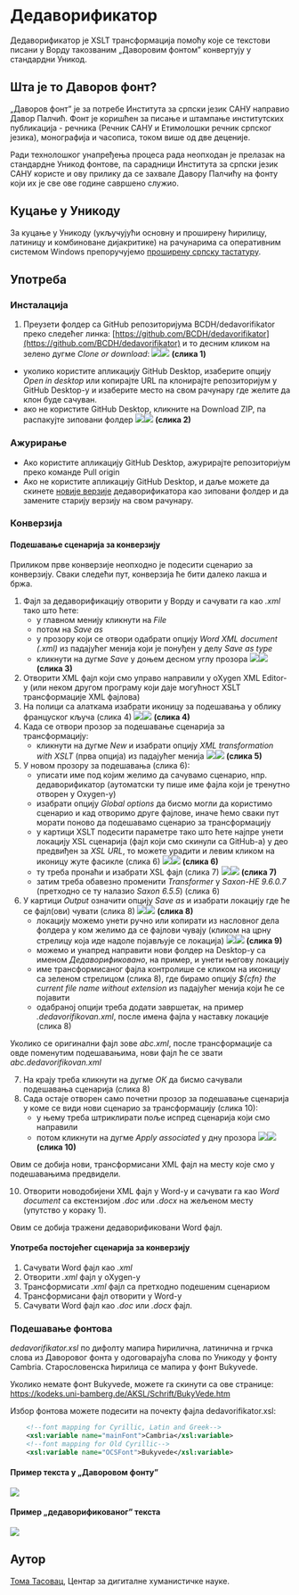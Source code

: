 # Дедаворификатор

Дедаворификатор је XSLT трансформација помоћу које се текстови писани у Ворду такозваним „Даворовим фонтом” конвертују у стандардни Уникод.

## Шта је то Даворов фонт?

„Даворов фонт” је за потребе Института за српски језик САНУ  направио Давор Палчић. Фонт је коришћен за писање и штампање институтских публикација - речника (Речник САНУ и Етимолошки речник српског језика), монографија и часописа, током више од две деценије.

Ради технолошког унапређења процеса рада неопходан је прелазак на стандардне Уникод фонтове, па сарадници Института за српски језик САНУ користе и ову прилику да се захвале Давору Палчићу на фонту који их је све ове године савршено служио.

## Куцање у Уникоду

За куцање у Уникоду (укључујући основну и проширену ћирилицу, латиницу и комбиноване дијакритике) на рачунарима са оперативним системом Windows препоручујемо [проширену српску тастатуру](https://github.com/BCDH/extended-serbian-keyboard).

## Употреба

### Инсталација

1. Преузети фолдер са GitHub репозиторијума BCDH/dedavorifikator преко следећег линка: [https://github.com/BCDH/dedavorifikator](https://github.com/BCDH/dedavorifikator) и то десним кликом на зелено дугме *Clone or download*:
   ![](https://)![](https://i.imgur.com/nUqyLY9.jpg)
**(слика 1)**
- уколико користите апликацију GitHub Desktop, изаберите опцију *Open in desktop* или копирајте URL па клонирајте репозиторијум у GitHub Desktop-у и изаберите место на свом рачунару где желите да клон буде сачуван.
- ако не користите GitHub Desktop, кликните на Download ZIP, па распакујте зиповани фолдер
 ![](https://)![](https://i.imgur.com/ebOwc0e.jpg)
**(слика 2)**



### Ажурирање

- Ако користите апликацију GitHub Desktop, ажурирајте репозиторијум преко команде Pull origin
- Ако не користите апликацију GitHub Desktop, и даље можете да скинете [новије верзије](https://github.com/BCDH/dedavorifikator/releases) дедаворификатора као зиповани фолдер и да замените старију верзију на свом рачунару.

### Конверзија

#### Подешавање сценарија за конверзију

Приликом прве конверзије неопходно је подесити сценарио за конверзију. Сваки следећи пут, конверзија ће бити далеко лакша и бржа.

1. Фајл за дедаворификацију отворити у Ворду и сачувати га као *.xml* тако што ћете:
    - у главном менију кликнути на *File*
    - потом на *Save as*
    - у прозору који се отвори одабрати опцију *Word XML document (.xml)* из падајућег менија који је понуђен у делу *Save as type*
    - кликнути на дугме *Save* у доњем десном углу прозора ![](https://)![](https://i.imgur.com/eciuc8S.jpg)
**(слика 3)**
2. Отворити XML фајл који смо управо направили у оХygen XML Editor-у (или неком другом програму који даје могућност XSLT трансформације XML фајлова)
3. На полици са алаткама изабрати иконицу за подешавања у облику француског кључа (слика 4) ![](https://)![](https://i.imgur.com/zwAMNOl.jpg)
**(слика 4)**
4. Када се отвори прозор за подешавање сценарија за трансформацију:
    - кликнути на дугме *New* и изабрати опцију *XML transformation with XSLT* (прва опција) из падајућег менија ![](https://)![](https://i.imgur.com/7ywMyY4.jpg)
**(слика 5)**
5. У новом прозору за подешавања (слика 6):
    - уписати име под којим желимо да сачувамо сценарио, нпр. дедаворификатор (аутоматски ту пише име фајла који је тренутно отворен у Oxygen-у)
    - изабрати опцију *Global options* да бисмо могли да користимо сценарио и кад отворимо друге фајлове, иначе ћемо сваки пут морати поново да подешавамо сценарио за трансформацију
    - у картици XSLT  подесити параметре тако што ћете најпре унети локацију XSL сценарија (фајл који смо скинули са GitHub-а) у део предвиђен за *XSL URL*, то можете урадити и левим кликом на иконицу жуте фасикле (слика 6)
![](https://)![](https://i.imgur.com/0bquhxZ.jpg)
**(слика 6)**
    -  ту треба пронаћи и изабрати XSL фајл (слика 7) ![](https://)![](https://i.imgur.com/GSuHUYP.jpg)
**(слика 7)**
    - затим треба обавезно променити *Transformer* у *Saxon-HE 9.6.0.7* (претходно се ту налазио *Saxon 6.5.5*) (слика 6)
6. У картици *Output* означити опцију *Save as* и изабрати локацију где ће се фајл(ови) чувати (слика 8)
![](https://)![](https://i.imgur.com/2Jn2DKJ.jpg)
**(слика 8)**
    - локацију можемо унети ручно или копирати из насловног дела фолдера у ком желимо да се фајлови чувају (кликом на црну стрелицу која иде надоле појављује се локација) ![](https://)![](https://i.imgur.com/a1iaKu4.jpg)
**(слика 9)**
    - можемо и унапред направити нови фолдер на Desktop-у са именом *Дедаворификовано*, на пример, и унети његову локацију
    - име трансформисаног фајла контролише се кликом на иконицу са зеленом стрелицом (слика 8), где бирамо опцију *${cfn} the current file name without extension* из падајућег менија који ће се појавити
    - одабраној опцији треба додати завршетак, на пример *.dedavorifikovan.xml*, после имена фајла у наставку локације (слика 8)

Уколико се оригинални фајл зове *abc.xml*, после трансформације са овде поменутим подешавањима, нови фајл ће се звати *abc.dedavorifikovan.xml*

7. На крају треба кликнути на дугме *ОК* да бисмо сачували подешавања сценарија (слика 8)
8. Сада остаје отворен само почетни прозор за подешавање сценарија у коме се види нови сценарио за трансформацију (слика 10):
    - у њему треба штриклирати поље испред сценарија који смо направили
    - потом кликнути на дугме *Apply associated* у дну прозора
![](https://)![](https://i.imgur.com/UncNEVT.jpg)
**(слика 10)**

Овим се добија нови, трансформисани XML фајл на месту које смо у подешавањима предвидели.

10. Отворити новодобијени XML фајл у Word-у и сачувати га као *Word document* са екстензијом *.doc* или *.docx* на жељеном месту (упутство у кораку 1).

Овим се добија тражени дедаворификовани Word фајл.

#### Употреба постојећег сценарија за конверзију

1. Сачувати Word фајл као *.xml*
2. Отворити *.xml* фајл у oXygen-у
3. Трансформисати *.xml* фајл са претходно подешеним сценариом
4. Трансформисани фајл отворити у Word-у
5. Сачувати Word фајл као *.doc* или *.docx* фајл.

### Подешавање фонтова

*dedavorifikator.xsl* по дифолту мапира ћирилична, латинична и грчка слова из Даворовог фонта у одоговарајућа слова по Уникоду у фонту Cambria. Старословенска ћирилица се мапира у фонт Bukyvede.

Уколико немате фонт Bukyvede, можете га скинути са ове странице: https://kodeks.uni-bamberg.de/AKSL/Schrift/BukyVede.htm

Избор фонтова можете подесити на почекту фајла dedavorifikator.xsl:

```xml        
    <!--font mapping for Cyrillic, Latin and Greek-->
    <xsl:variable name="mainFont">Cambria</xsl:variable>
    <!--font mapping for Old Cyrillic-->
    <xsl:variable name="OCSFont">Bukyvede</xsl:variable>
```


#### Пример текста у „Даворовом фонту”
![](https://i.imgur.com/7vfwNzN.jpg)


#### Пример „дедаворификованог” текста
![](https://i.imgur.com/MLPe4Un.png)

## Аутор

[Тома Тасовац](https://twitter.com/ttasovac), Центар за дигиталне хуманистичке науке.    
